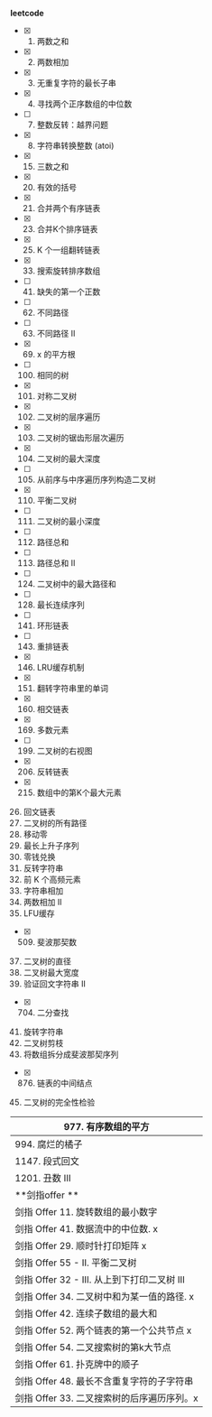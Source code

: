 **leetcode**

- [x] 1. 两数之和 

- [x] 2. 两数相加 

- [x] 3. 无重复字符的最长子串

- [x] 4. 寻找两个正序数组的中位数

- [ ] 7. 整数反转：越界问题

- [x] 8. 字符串转换整数 (atoi)

- [x] 15. 三数之和

- [x] 20. 有效的括号

- [x] 21. 合并两个有序链表

- [x] 23. 合并K个排序链表

- [x] 25. K 个一组翻转链表

- [x] 33. 搜索旋转排序数组

- [ ] 41. 缺失的第一个正数

- [ ] 62. 不同路径

- [ ] 63. 不同路径 II

- [x] 69. x 的平方根

- [ ] 100. 相同的树

- [x] 101. 对称二叉树

- [x] 102. 二叉树的层序遍历

- [x] 103. 二叉树的锯齿形层次遍历

- [x] 104. 二叉树的最大深度

- [ ] 105. 从前序与中序遍历序列构造二叉树

- [x] 110. 平衡二叉树

- [ ] 111. 二叉树的最小深度

- [ ] 112. 路径总和

- [ ] 113. 路径总和 II

- [ ] 124. 二叉树中的最大路径和

- [ ] 128. 最长连续序列

- [ ] 141. 环形链表

- [ ] 143. 重排链表

- [x] 146. LRU缓存机制

- [x] 151. 翻转字符串里的单词

- [x] 160. 相交链表

- [x] 169. 多数元素

- [ ] 199. 二叉树的右视图

- [x] 206. 反转链表

- [x] 215. 数组中的第K个最大元素
26. 回文链表
27. 二叉树的所有路径
28. 移动零
29. 最长上升子序列
30. 零钱兑换
31. 反转字符串
32. 前 K 个高频元素
33. 字符串相加
34. 两数相加 II
35. LFU缓存
- [x] 509. 斐波那契数
37. 二叉树的直径
38. 二叉树最大宽度
39. 验证回文字符串 Ⅱ
- [x] 704. 二分查找
41. 旋转字符串
42. 二叉树剪枝
43. 将数组拆分成斐波那契序列
- [x] 876. 链表的中间结点
45. 二叉树的完全性检验



| 977. 有序数组的平方                         |
| ------------------------------------------- |
| 994. 腐烂的橘子                             |
| 1147. 段式回文                              |
| 1201. 丑数 III                              |
| **剑指offer **                              |
| 剑指 Offer 11. 旋转数组的最小数字           |
| 剑指 Offer 41. 数据流中的中位数. x          |
| 剑指 Offer 29. 顺时针打印矩阵  x            |
| 剑指 Offer 55 - II. 平衡二叉树              |
| 剑指 Offer 32 - III. 从上到下打印二叉树 III |
| 剑指 Offer 34. 二叉树中和为某一值的路径. x  |
| 剑指 Offer 42. 连续子数组的最大和           |
| 剑指 Offer 52. 两个链表的第一个公共节点  x  |
| 剑指 Offer 54. 二叉搜索树的第k大节点        |
| 剑指 Offer 61. 扑克牌中的顺子               |
| 剑指 Offer 48. 最长不含重复字符的子字符串   |
| 剑指 Offer 33. 二叉搜索树的后序遍历序列。x  |
